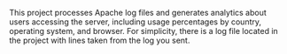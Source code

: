 This project processes Apache log files and generates analytics about users accessing the server, including usage percentages by country, operating system, and browser.
For simplicity, there is a log file located in the project with lines taken from the log you sent.
